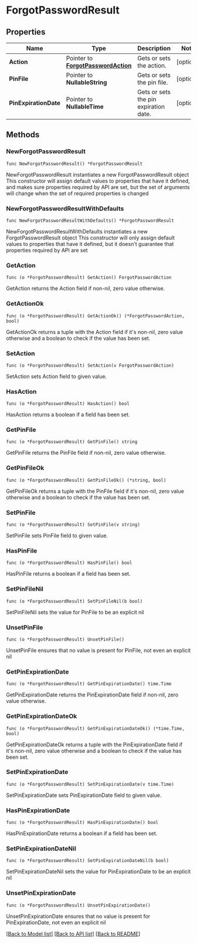 # ForgotPasswordResult

## Properties

Name | Type | Description | Notes
------------ | ------------- | ------------- | -------------
**Action** | Pointer to [**ForgotPasswordAction**](ForgotPasswordAction.md) | Gets or sets the action. | [optional] 
**PinFile** | Pointer to **NullableString** | Gets or sets the pin file. | [optional] 
**PinExpirationDate** | Pointer to **NullableTime** | Gets or sets the pin expiration date. | [optional] 

## Methods

### NewForgotPasswordResult

`func NewForgotPasswordResult() *ForgotPasswordResult`

NewForgotPasswordResult instantiates a new ForgotPasswordResult object
This constructor will assign default values to properties that have it defined,
and makes sure properties required by API are set, but the set of arguments
will change when the set of required properties is changed

### NewForgotPasswordResultWithDefaults

`func NewForgotPasswordResultWithDefaults() *ForgotPasswordResult`

NewForgotPasswordResultWithDefaults instantiates a new ForgotPasswordResult object
This constructor will only assign default values to properties that have it defined,
but it doesn't guarantee that properties required by API are set

### GetAction

`func (o *ForgotPasswordResult) GetAction() ForgotPasswordAction`

GetAction returns the Action field if non-nil, zero value otherwise.

### GetActionOk

`func (o *ForgotPasswordResult) GetActionOk() (*ForgotPasswordAction, bool)`

GetActionOk returns a tuple with the Action field if it's non-nil, zero value otherwise
and a boolean to check if the value has been set.

### SetAction

`func (o *ForgotPasswordResult) SetAction(v ForgotPasswordAction)`

SetAction sets Action field to given value.

### HasAction

`func (o *ForgotPasswordResult) HasAction() bool`

HasAction returns a boolean if a field has been set.

### GetPinFile

`func (o *ForgotPasswordResult) GetPinFile() string`

GetPinFile returns the PinFile field if non-nil, zero value otherwise.

### GetPinFileOk

`func (o *ForgotPasswordResult) GetPinFileOk() (*string, bool)`

GetPinFileOk returns a tuple with the PinFile field if it's non-nil, zero value otherwise
and a boolean to check if the value has been set.

### SetPinFile

`func (o *ForgotPasswordResult) SetPinFile(v string)`

SetPinFile sets PinFile field to given value.

### HasPinFile

`func (o *ForgotPasswordResult) HasPinFile() bool`

HasPinFile returns a boolean if a field has been set.

### SetPinFileNil

`func (o *ForgotPasswordResult) SetPinFileNil(b bool)`

 SetPinFileNil sets the value for PinFile to be an explicit nil

### UnsetPinFile
`func (o *ForgotPasswordResult) UnsetPinFile()`

UnsetPinFile ensures that no value is present for PinFile, not even an explicit nil
### GetPinExpirationDate

`func (o *ForgotPasswordResult) GetPinExpirationDate() time.Time`

GetPinExpirationDate returns the PinExpirationDate field if non-nil, zero value otherwise.

### GetPinExpirationDateOk

`func (o *ForgotPasswordResult) GetPinExpirationDateOk() (*time.Time, bool)`

GetPinExpirationDateOk returns a tuple with the PinExpirationDate field if it's non-nil, zero value otherwise
and a boolean to check if the value has been set.

### SetPinExpirationDate

`func (o *ForgotPasswordResult) SetPinExpirationDate(v time.Time)`

SetPinExpirationDate sets PinExpirationDate field to given value.

### HasPinExpirationDate

`func (o *ForgotPasswordResult) HasPinExpirationDate() bool`

HasPinExpirationDate returns a boolean if a field has been set.

### SetPinExpirationDateNil

`func (o *ForgotPasswordResult) SetPinExpirationDateNil(b bool)`

 SetPinExpirationDateNil sets the value for PinExpirationDate to be an explicit nil

### UnsetPinExpirationDate
`func (o *ForgotPasswordResult) UnsetPinExpirationDate()`

UnsetPinExpirationDate ensures that no value is present for PinExpirationDate, not even an explicit nil

[[Back to Model list]](../README.md#documentation-for-models) [[Back to API list]](../README.md#documentation-for-api-endpoints) [[Back to README]](../README.md)


